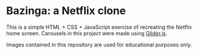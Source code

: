 # Bazinga: a Netflix clone

This is a simple HTML + CSS + JavaScript exercise of recreating the Netflix home screen. Carousels in this project were made using [Glider.js](https://nickpiscitelli.github.io/Glider.js/).

Images contained in this repository are used for educational purposes only.